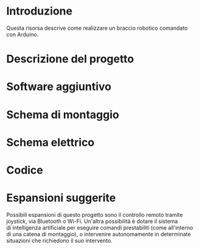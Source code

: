 # Introduzione
Questa risorsa descrive come realizzare un braccio robotico comandato con Arduino.

# Descrizione del progetto


# Software aggiuntivo


# Schema di montaggio 


# Schema elettrico


# Codice


# Espansioni suggerite 
Possibili espansioni di questo progetto sono il controllo remoto tramite joystick, via Bluetooth o Wi-Fi.
Un'altra possibilità è dotare il sistema di intelligenza artificiale per eseguire comandi prestabiliti (come all'interno di una catena di montaggio), o intervenire autonomamente in determinate situazioni che richiedono il suo intervento.


